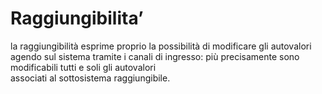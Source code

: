 # Raggiungibilita’

la raggiungibilità esprime proprio la possibilità di modificare gli autovalori agendo sul sistema tramite i canali di ingresso: più precisamente sono modificabili tutti e soli gli autovalori  
associati al sottosistema raggiungibile.  
